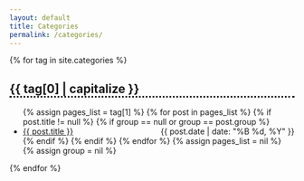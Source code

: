 ```yaml
---
layout: default
title: Categories
permalink: /categories/
---
```



{% for tag in site.categories %}
  <h2 id="{{ tag[0] }}" style="border-bottom-style:dotted;">{{ tag[0] | capitalize }}</h2>

  <ul>
    {% assign pages_list = tag[1] %}
    {% for post in pages_list %}
      {% if post.title != null %}
      {% if group == null or group == post.group %}
      <li><a href="{{ site.baseurl }}{{ post.url }}">{{ post.title }} <span class="entry-date" style="float:right"><time datetime="{{ post.date | date_to_xmlschema }}" itemprop="datePublished">{{ post.date | date: "%B %d, %Y" }}</time></span></a></li>
      {% endif %}
      {% endif %}
    {% endfor %}
    {% assign pages_list = nil %}
    {% assign group = nil %}
  </ul>
{% endfor %}